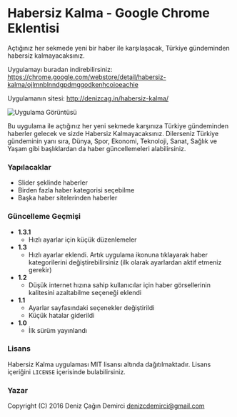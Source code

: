 # Habersiz Kalma - Google Chrome Eklentisi

Açtığınız her sekmede yeni bir haber ile karşılaşacak, Türkiye gündeminden habersiz kalmayacaksınız.

Uygulamayı buradan indirebilirsiniz: https://chrome.google.com/webstore/detail/habersiz-kalma/ojlmnblnndgpdmggodkenhcoioeachie

Uygulamanın sitesi: http://denizcag.in/habersiz-kalma/

![Uygulama Görüntüsü](http://i.imgur.com/W8a40JE.png)

Bu uygulama ile açtığınız her yeni sekmede karşınıza Türkiye gündeminden haberler gelecek ve sizde Habersiz Kalmayacaksınız. Dilerseniz Türkiye gündeminin yanı sıra, Dünya, Spor, Ekonomi, Teknoloji, Sanat, Sağlık ve Yaşam gibi başlıklardan da haber güncellemeleri alabilirsiniz.


### Yapılacaklar

* Slider şeklinde haberler
* Birden fazla haber kategorisi seçebilme
* Başka haber sitelerinden haberler


### Güncelleme Geçmişi

* **1.3.1**
  * Hızlı ayarlar için küçük düzenlemeler
* **1.3**
  * Hızlı ayarlar eklendi. Artık uygulama ikonuna tıklayarak haber kategorilerini değiştirebilirsiniz (ilk olarak ayarlardan aktif etmeniz gerekir)
* **1.2**
  * Düşük internet hızına sahip kullanıcılar için haber görsellerinin kalitesini azaltabilme seçeneği eklendi
* **1.1**
  * Ayarlar sayfasındaki seçenekler değiştirildi
  * Küçük hatalar giderildi
* **1.0**
  * İlk sürüm yayınlandı


### Lisans

Habersiz Kalma uygulaması MIT lisansı altında dağıtılmaktadır. Lisans içeriğini `LICENSE` içerisinde bulabilirsiniz.


### Yazar

Copyright (C) 2016  Deniz Çağın Demirci  <denizcdemirci@gmail.com>
